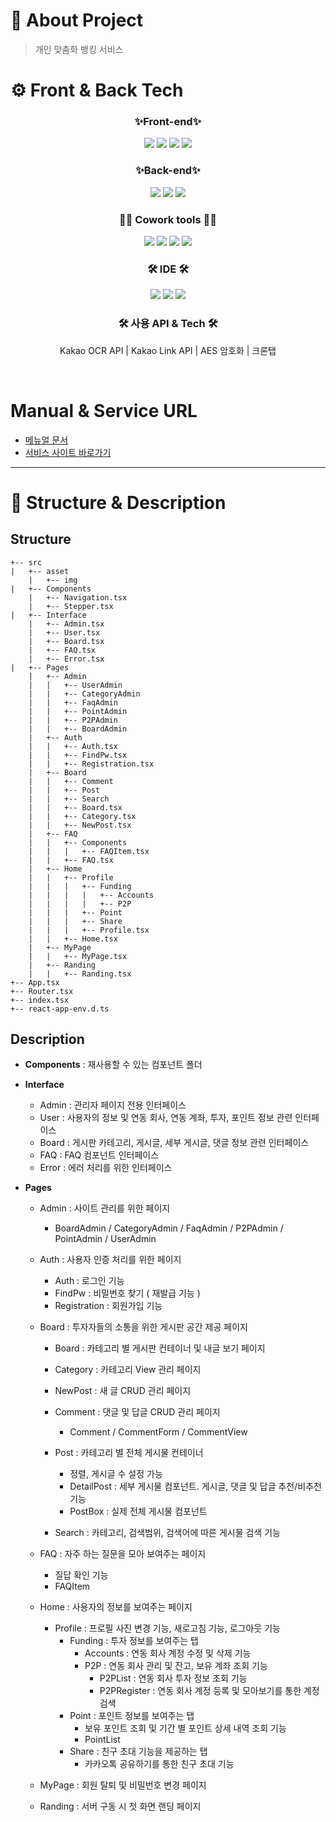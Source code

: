 # 🚀 About Project
> 개인 맞춤화 뱅킹 서비스

# ⚙ Front & Back Tech

<div align="center">

  <h3>✨Front-end✨</h3>

  <img src="https://img.shields.io/badge/React-61DAFB?style=flat-round&logo=react&logoColor=black"> 
<img src="https://img.shields.io/badge/ReactRouter-CA4245?style=flat-round&logo=ReactRouter&logoColor=black"> 
  <img src="https://img.shields.io/badge/Typescript-EF2D5E?style=flat-round&logo=TYPESCRIPT&logoColor=white">

  <img src="https://img.shields.io/badge/MaterialUI-0081CB?style=flat-round&logo=Material-UI&logoColor=white">


  <h3>✨Back-end✨</h3>
  <img src="https://img.shields.io/badge/Django-092E20?style=flat-round&logo=Django&logoColor=white"> 
  <img src="https://img.shields.io/badge/MySQL-2C5BB4?style=flat-round&logo=MySQL&logoColor=white">
  <img src="https://img.shields.io/badge/Insomnia-5849BE?style=flat-round&logo=Insomnia&logoColor=white">

  <h3>🤝🏻 Cowork tools 🤝🏻</h3>
    <img src="https://img.shields.io/badge/Git-F05032?style=flat-round&logo=Material-UI&logoColor=white">
  <img src="https://img.shields.io/badge/Slack-4A154B?style=flat-round&logo=Slack&logoColor=white">
    <img src="https://img.shields.io/badge/Swagger-Doc-4285F4?style=flat-round&logo=Swagger&logoColor=85EA2D">
  <img src="https://img.shields.io/badge/GoogleDocs-Doc-4285F4?style=flat-round&logo=Google&logoColor=4285F4">
  
  <h3>🛠 IDE 🛠</h3>
    <img src="https://img.shields.io/badge/VSCode-007ACC?style=flat-round&logo=VisualStudioCode&logoColor=white">
  <img src="https://img.shields.io/badge/PyCharm-000000?style=flat-round&logo=PyCharm&logoColor=white">
  <img src="https://img.shields.io/badge/NCP-Cloud-green?style=flat-round&logo=Naver&logoColor=white">

  <h3>🛠 사용 API & Tech 🛠</h3>
  
  <p>Kakao OCR API | Kakao Link API | AES 암호화 | 크론탭 </p>

</div>

<br />

# Manual & Service URL
- [메뉴얼 문서 ](https://github.com/dahye97/daily-now-front/blob/main/MANUAL.md)
- [서비스 사이트 바로가기](http://49.50.163.188:3000)

------

# 🌳 Structure & Description

## Structure
```
+-- src
| 	+-- asset
	|	+-- img
|	+-- Components
	|	+-- Navigation.tsx
	|	+-- Stepper.tsx
|	+-- Interface
	|	+-- Admin.tsx
	|	+-- User.tsx
	|	+-- Board.tsx
	|	+-- FAQ.tsx
	|	+-- Error.tsx
|	+-- Pages
	|	+-- Admin
	|	|   +-- UserAdmin
	|	|   +-- CategoryAdmin
	|	|   +-- FaqAdmin
	|	|   +-- PointAdmin
	|	|   +-- P2PAdmin
	|	|   +-- BoardAdmin
	|	+-- Auth
	|	|   +-- Auth.tsx
	|	|   +-- FindPw.tsx
	|	|   +-- Registration.tsx
	|	+-- Board
	|	|   +-- Comment
	|	|   +-- Post
	|	|   +-- Search
	|	|   +-- Board.tsx
	|	|   +-- Category.tsx
	|	|   +-- NewPost.tsx
	|	+-- FAQ
	|	|   +-- Components
	|	|   |   +-- FAQItem.tsx
	|	|   +-- FAQ.tsx
	|	+-- Home
	|	|   +-- Profile
	|	|   |   +-- Funding
	|	|   |   |   +-- Accounts
	|	|   |   |   +-- P2P
	|	|   |   +-- Point
	|	|   |   +-- Share
	|	|   |   +-- Profile.tsx
	|	|   +-- Home.tsx
	|	+-- MyPage
	|	|   +-- MyPage.tsx
	|	+-- Randing
	|	|   +-- Randing.tsx
+-- App.tsx
+-- Router.tsx
+-- index.tsx
+-- react-app-env.d.ts
```

## Description

- **Components** : 재사용할 수 있는 컴포넌트 폴더

- **Interface**

  - Admin : 관리자 페이지 전용 인터페이스
  - User : 사용자의 정보 및 연동 회사, 연동 계좌, 투자, 포인트 정보 관련 인터페이스
  - Board : 게시판 카테고리, 게시글, 세부 게시글, 댓글 정보 관련 인터페이스
  - FAQ : FAQ 컴포넌트 인터페이스
  - Error : 에러 처리를 위한 인터페이스

- **Pages**

  - Admin : 사이트 관리를 위한 페이지

    - BoardAdmin / CategoryAdmin / FaqAdmin / P2PAdmin / PointAdmin / UserAdmin

  - Auth : 사용자 인증 처리를 위한 페이지

    - Auth : 로그인 기능
    - FindPw : 비밀번호 찾기 ( 재발급 기능 )
    - Registration : 회원가입 기능

  - Board : 투자자들의 소통을 위한 게시판 공간 제공 페이지

    - Board : 카테고리 별 게시판 컨테이너 및 내글 보기 페이지
    - Category : 카테고리 View 관리 페이지
    - NewPost : 새 글 CRUD 관리 페이지
    - Comment : 댓글 및 답글 CRUD 관리 페이지
      - Comment / CommentForm / CommentView

    - Post : 카테고리 별 전체 게시물 컨테이너
      - 정렬, 게시글 수 설정 가능
      - DetailPost : 세부 게시물 컴포넌트. 게시글, 댓글 및 답글 추천/비추천 기능
      - PostBox : 실제 전체 게시물 컴포넌트
    - Search : 카테고리, 검색범위, 검색어에 따른 게시물 검색 기능

  - FAQ : 자주 하는 질문을 모아 보여주는 페이지

    - 질답 확인 기능
    - FAQItem

  - Home : 사용자의 정보를 보여주는 페이지

    - Profile : 프로필 사진 변경 기능, 새로고침 기능, 로그아웃 기능
      - Funding : 투자 정보를 보여주는 탭
        - Accounts : 연동 회사 계정 수정 및 삭제 기능
        - P2P : 연동 회사 관리 및 잔고, 보유 계좌 조회 기능 
          - P2PList : 연동 회사 투자 정보 조회 기능
          - P2PRegister : 연동 회사 계정 등록 및 모아보기를 통한 계정 검색
      - Point : 포인트 정보를 보여주는 탭
        - 보유 포인트 조회 및 기간 별 포인트 상세 내역 조회 기능
        - PointList
      - Share : 친구 초대 기능을 제공하는 탭
        - 카카오톡 공유하기를 통한 친구 초대 기능

  - MyPage : 회원 탈퇴 및 비밀번호 변경 페이지

  - Randing : 서버 구동 시 첫 화면 랜딩 페이지
